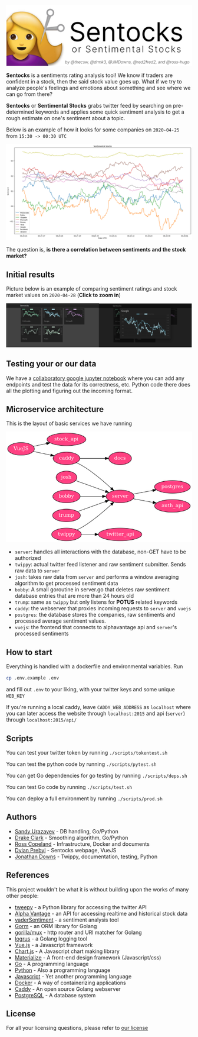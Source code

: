 ![Sentocks](./docs/sentocks.png)

**Sentocks** is a sentiments rating analysis tool! We know if 
traders are confident in a stock, then the said stock value 
goes up. What if we try to analyze people's feelings and 
emotions about something and see where we can go from there?

**Sentocks** or **Sentimental Stocks** grabs twitter feed by
searching on pre-determined keywords and applies some quick 
sentiment analysis to get a rough estimate on one's sentiment
about a topic. 

Below is an example of how it looks for some companies on
`2020-04-25` from `15:30 -> 00:30 UTC` 

![Sentocks Example](./docs/example.png)

The question is, **is there a correlation between sentiments 
and the stock market?**

## Initial results

Picture below is an example of comparing sentiment ratings and stock
market values on `2020-04-28` (**Click to zoom in**)

![Market result](./docs/result.png)

## Testing your or our data

We have a [collaboratory google jupyter notebook](https://colab.research.google.com/drive/1GsM5fP4Q6vdLs_Ct2WDGNDeKHH_hEq9R) where you can add any endpoints and test the data
for its correctness, etc. Python code there does all the plotting and figuring out
the incoming format.

## Microservice architecture

This is the layout of basic services we have running

![Architecture](./docs/arch.png)

- `server`: handles all interactions with the database, non-GET have to be authorized
- `twippy`: actual twitter feed listener and raw sentiment submitter. Sends raw data to `server`
- `josh`: takes raw data from `server` and performs a window averaging algorithm to get processed sentiment data
- `bobby`: A small goroutine in server.go that deletes raw sentiment database entries that are more than 24 hours old
- `trump`: same as `twippy` but only listens for **POTUS** related keywords
- `caddy`: the webserver that proxies incoming requests to `server` and `vuejs`
- `postgres`: the database stores the companies, raw sentiments and processed average sentiment values.
- `vuejs`: the frontend that connects to alphavantage api and `server`'s processed sentiments

## How to start

Everything is handled with a dockerfile and environmental variables. Run

```sh
cp .env.example .env
```

and fill out `.env` to your liking, with your twitter keys and some unique `WEB_KEY`

If you're running a local caddy, leave `CADDY_WEB_ADDRESS` as `localhost` where you can later
access the website through `localhost:2015` and api (`server`) through `localhost:2015/api/`

## Scripts

You can test your twitter token by running `./scripts/tokentest.sh`

You can test the python code by running `./scripts/pytest.sh`

You can get Go dependencies for go testing by running `./scripts/deps.sh`

You can test Go code by running `./scripts/test.sh`

You can deploy a full environment by running `./scripts/prod.sh`

## Authors

- [Sandy Urazayev](https://github.com/thecsw) - DB handling, Go/Python
- [Drake Clark](https://github.com/drmk3) - Smoothing algorithm, Go/Python 
- [Ross Copeland](https://github.com/ross-hugo) - Infrastructure, Docker and documents
- [Dylan Prebyl](https://github.com/red2gred2) - Sentocks webpage, VueJS
- [Jonathan Downs](https://github.com/JMDowns) - Twippy, documentation, testing, Python

## References

This project wouldn't be what it is without building upon the works of many other people:

- [tweepy](http://www.tweepy.org/) - a Python library for accessing the twitter API
- [Alpha Vantage](https://www.alphavantage.co/) - an API for accessing realtime and historical stock data
- [vaderSentiment](https://github.com/cjhutto/vaderSentiment) - a sentiment analysis tool
- [Gorm](https://gorm.io/) - an ORM library for Golang
- [gorilla/mux](https://github.com/gorilla/mux) - http router and URl matcher for Golang
- [logrus](https://github.com/Sirupsen/logrus) - a Golang logging tool
- [Vue.js](https://vuejs.org/) - a Javascript framework
- [Chart.js](https://www.chartjs.org/) - A Javascript chart making library
- [Materialize](https://materializecss.com/) - A front-end design framework (Javascript/css)
- [Go](https://golang.org/) - A programming language
- [Python](https://www.python.org/) - Also a programming language
- [Javascript](https://en.wikipedia.org/wiki/JavaScript) - Yet another programming language
- [Docker](https://www.docker.com/) - A way of containerizing applications
- [Caddy](https://caddyserver.com/) - An open source Golang webserver
- [PostgreSQL](https://www.postgresql.org/) - A database system

## License

For all your licensing questions, please refer to [our license](./LICENSE)